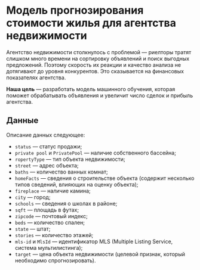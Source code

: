 # Модель прогнозирования стоимости жилья для агентства недвижимости

Агентство недвижимости столкнулось с проблемой — риелторы тратят слишком много времени на сортировку объявлений и поиск выгодных предложений. Поэтому скорость их реакции и качество анализа не дотягивают до уровня конкурентов. Это сказывается на финансовых показателях агентства.

**Наша цель** — разработать модель машинного обучения, которая поможет обрабатывать объявления и увеличит число сделок и прибыль агентства.

## Данные
Описание данных следующее:

- `status` — статус продажи;
- `private pool` и `PrivatePool` — наличие собственного бассейна;
- `ropertyType` — тип объекта недвижимости;
- `street` — адрес объекта;
- `baths` — количество ванных комнат;
- `homeFacts` — сведения о строительстве объекта (содержит несколько типов сведений, влияющих на оценку объекта);
- `fireplace` — наличие камина;
- `city` — город;
- `schools` — сведения о школах в районе;
- `sqft` — площадь в футах;
- `zipcode` — почтовый индекс;
- `beds` — количество спален;
- `state` — штат;
- `stories` — количество этажей;
- `mls-id` и `MlsId` — идентификатор MLS (Multiple Listing Service, система мультилистинга);
- `target` — цена объекта недвижимости (целевой признак, который необходимо спрогнозировать).